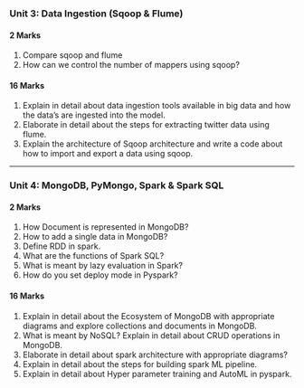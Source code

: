 ### **Unit 3: Data Ingestion (Sqoop & Flume)**

#### 2 Marks
1. Compare sqoop and flume  
2. How can we control the number of mappers using sqoop?

#### 16 Marks
1. Explain in detail about data ingestion tools available in big data and how the data’s are ingested into the model.  
2. Elaborate in detail about the steps for extracting twitter data using flume.  
3. Explain the architecture of Sqoop architecture and write a code about how to import and export a data using sqoop.

---

### **Unit 4: MongoDB, PyMongo, Spark & Spark SQL**

#### 2 Marks
1. How Document is represented in MongoDB?  
2. How to add a single data in MongoDB?  
3. Define RDD in spark.  
4. What are the functions of Spark SQL?  
5. What is meant by lazy evaluation in Spark?  
6. How do you set deploy mode in Pyspark?

#### 16 Marks
1. Explain in detail about the Ecosystem of MongoDB with appropriate diagrams and explore collections and documents in MongoDB.  
2. What is meant by NoSQL? Explain in detail about CRUD operations in MongoDB.  
3. Elaborate in detail about spark architecture with appropriate diagrams?  
4. Explain in detail about the steps for building spark ML pipeline.  
5. Explain in detail about Hyper parameter training and AutoML in pyspark.
